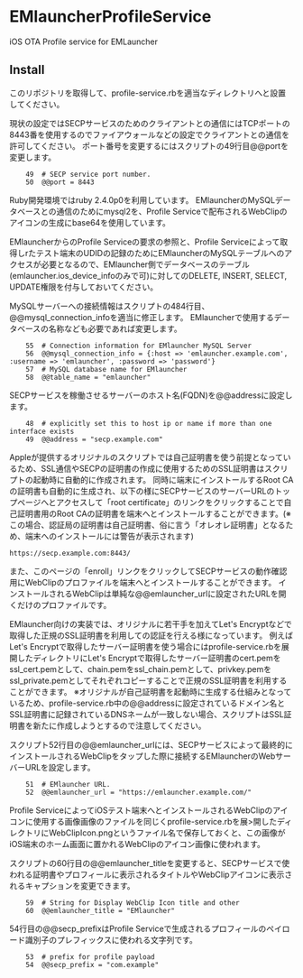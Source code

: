 # EMlauncherProfileService
iOS OTA Profile service for EMLauncher

## Install

このリポジトリを取得して、profile-service.rbを適当なディレクトリへと設置してください。

現状の設定ではSECPサービスのためのクライアントとの通信にはTCPポートの8443番を使用するのでファイアウォールなどの設定でクライアントとの通信を許可してください。
ポート番号を変更するにはスクリプトの49行目@@portを変更します。

```
    49	# SECP service port number.
    50	@@port = 8443
```

Ruby開発環境ではruby 2.4.0p0を利用しています。
EMlauncherのMySQLデータベースとの通信のためにmysql2を、Profile Serviceで配布されるWebClipのアイコンの生成にbase64を使用しています。

EMlauncherからのProfile Serviceの要求の参照と、Profile Serviceによって取得しrたテスト端末のUDIDの記録のためにEMlauncherのMySQLテーブルへのアクセスが必要となるので、EMlauncher側でデータベースのテーブル(emlauncher.ios_device_infoのみで可)に対してのDELETE, INSERT, SELECT, UPDATE権限を付与しておいてください。

MySQLサーバーへの接続情報はスクリプトの484行目、@@mysql_connection_infoを適当に修正します。
EMlauncherで使用するデータベースの名称なども必要であれば変更します。

```
    55	# Connection information for EMlauncher MySQL Server
    56	@@mysql_connection_info = {:host => 'emlauncher.example.com', :username => 'emlauncher', :password => 'password'}
    57	# MySQL database name for EMlauncher
    58	@@table_name = "emlauncher"
```

SECPサービスを稼働させるサーバーのホスト名(FQDN)を@@addressに設定します。

```
    48	# explicitly set this to host ip or name if more than one interface exists
    49	@@address = "secp.example.com"
```

Appleが提供するオリジナルのスクリプトでは自己証明書を使う前提となっているため、SSL通信やSECPの証明書の作成に使用するためのSSL証明書はスクリプトの起動時に自動的に作成されます。
同時に端末にインストールするRoot CAの証明書も自動的に生成され、以下の様にSECPサービスのサーバーURLのトップページへとアクセスして「root certificate」のリンクをクリックすることで自己証明書用のRoot CAの証明書を端末へとインストールすることができます。(※この場合、認証局の証明書は自己証明書、俗に言う「オレオレ証明書」となるため、端末へのインストールには警告が表示されます)

```
https://secp.example.com:8443/
```

また、このページの「enroll」リンクをクリックしてSECPサービスの動作確認用にWebClipのプロファイルを端末へとインストールすることができます。
インストールされるWebClipは単純な@@emlauncher_urlに設定されたURLを開くだけのプロファイルです。

EMlauncher向けの実装では、オリジナルに若干手を加えてLet's Encryptなどで取得した正規のSSL証明書を利用しての認証を行える様になっています。
例えばLet's Encryptで取得したサーバー証明書を使う場合にはprofile-service.rbを展開したディレクトリにLet's Encryptで取得したサーバー証明書のcert.pemをssl_cert.pemとして、chain.pemをssl_chain.pemとして、privkey.pemをssl_private.pemとしてそれぞれコピーすることで正規のSSL証明書を利用することができます。
※オリジナルが自己証明書を起動時に生成する仕組みとなっているため、profile-service.rb中の@@addressに設定されているドメイン名とSSL証明書に記録されているDNSネームが一致しない場合、スクリプトはSSL証明書を新たに作成しようとするので注意してください。

スクリプト52行目の@@emlauncher_urlには、SECPサービスによって最終的にインストールされるWebClipをタップした際に接続するEMlauncherのWebサーバーURLを設定します。

```
    51	# EMlauncher URL.
    52	@@emlauncher_url = "https://emlauncher.example.com/"
```

Profile ServiceによってiOSテスト端末へとインストールされるWebClipのアイコンに使用する画像画像のファイルを同じくprofile-service.rbを展>開したディレクトリにWebClipIcon.pngというファイル名で保存しておくと、この画像がiOS端末のホーム画面に置かれるWebClipのアイコン画像に使われます。

スクリプトの60行目の@@emlauncher_titleを変更すると、SECPサービスで使われる証明書やプロフィールに表示されるタイトルやWebClipアイコンに表示されるキャプションを変更できます。

```
    59	# String for Display WebClip Icon title and other
    60	@@emlauncher_title = "EMlauncher"
```

54行目の@@secp_prefixはProfile Serviceで生成されるプロフィールのペイロード識別子のプレフィックスに使われる文字列です。

```
    53	# prefix for profile payload
    54	@@secp_prefix = "com.example"
```

